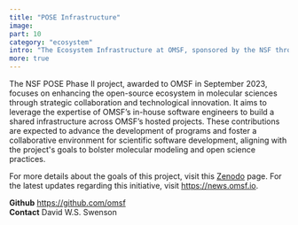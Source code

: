 ```yaml
---
title: "POSE Infrastructure"
image: 
part: 10
category: "ecosystem"
intro: "The Ecosystem Infrastructure at OMSF, sponsored by the NSF through the POSE grant, is aimed at bolstering the "
more: true
---
```


The NSF POSE Phase II project, awarded to OMSF in September 2023, focuses on enhancing the open-source ecosystem in molecular sciences through strategic collaboration and technological innovation. It aims to leverage the expertise of OMSF’s in-house software engineers to build a shared infrastructure across OMSF’s hosted projects. These contributions are expected to advance the development of programs and foster a collaborative environment for scientific software development, aligning with the project's goals to bolster molecular modeling and open science practices.

For more details about the goals of this project, visit this [Zenodo](https://zenodo.org/records/8388247) page. For the latest updates regarding this initiative, visit <https://news.omsf.io>.

**Github** <https://github.com/omsf>  
**Contact** David W.S. Swenson
